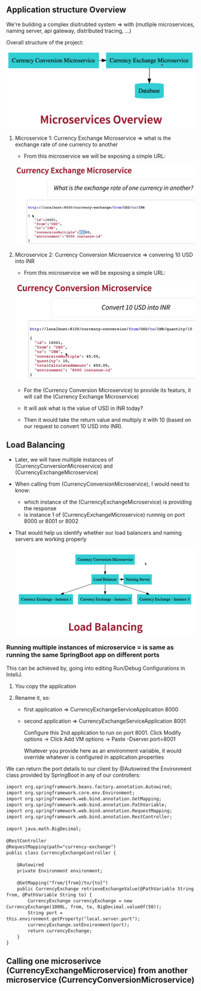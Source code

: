 ## Application structure Overview

We're building a complex disitrubted system => with (mutliple microservices, naming server, api gateway, distributed tracing, ...)

Overall structure of the project:

![x](../images/im6.png)

1. Microservice 1: Currency Exchange Microservice => what is the exchange rate of one currency to another

   - From this microservice we will be exposing a simple URL:

   ![x](../images/im5.png)

2. Microservice 2: Currency Conversion Microservice => convering 10 USD into INR

   - From this microservice we will be exposing a simple URL:

   ![x](../images/im7.png)

   - For the (Currency Conversion Microservice) to provide its featurs, it will call the (Currency Exchange Microservice)

   - It will ask what is the value of USD in INR today?

   - Then it would take the return value and multiply it with 10 (based on our request to convert 10 USD into INR).

## Load Balancing

- Later, we will have multiple instances of (CurrencyConversionMicroservice) and (CurrencyExchangeMicroservice)
- When calling from (CurrencyConversionMicroservice), I would need to know:
  - which instance of the (CurrencyExchangeMicroservice) is providing the response
  - is instance 1 of (CurrencyExchangeMicroservice) runnnig on port 8000 or 8001 or 8002
- That would help us identify whether our load balancers and naming servers are working properly

  ![x](../images/im8.png)

### Running multiple instances of microservice = is same as running the same SpringBoot app on different ports

This can be achieved by, going into editing Run/Debug Configurations in InteliJ.

1. You copy the application
2. Rename it, so:

   - first application => CurrencyExchangeServiceApplication 8000
   - second application => CurrencyExchangeServiceApplication 8001

     Configure this 2nd application to run on port 8001. Click Modify options -> Click Add VM options -> Paste -Dserver.port=8001

     Whatever you provide here as an environment variable, it would override whatever is configured in application.properties

We can return the port details to our client by @Autowired the Environment class provided by SpringBoot in any of our controllers:

```
import org.springframework.beans.factory.annotation.Autowired;
import org.springframework.core.env.Environment;
import org.springframework.web.bind.annotation.GetMapping;
import org.springframework.web.bind.annotation.PathVariable;
import org.springframework.web.bind.annotation.RequestMapping;
import org.springframework.web.bind.annotation.RestController;

import java.math.BigDecimal;

@RestController
@RequestMapping(path="currency-exchange")
public class CurrencyExchangeController {

    @Autowired
    private Environment environment;

    @GetMapping("from/{from}/to/{to}")
    public CurrencyExchange retrieveExchangeValue(@PathVariable String from, @PathVariable String to) {
        CurrencyExchange currencyExchange = new CurrencyExchange(1000L, from, to, BigDecimal.valueOf(50));
        String port = this.environment.getProperty("local.server.port");
        currencyExchange.setEnvironment(port);
        return currencyExchange;
    }
}
```

## Calling one microserivce (CurrencyExchangeMicroservice) from another microservice (CurrencyConversionMicroservice)
